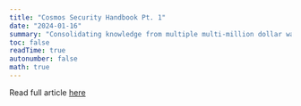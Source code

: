 ```yaml
---
title: "Cosmos Security Handbook Pt. 1"
date: "2024-01-16"
summary: "Consolidating knowledge from multiple multi-million dollar war rooms on pitfalls in Cosmos SDK applications and how to avoid them."
toc: false
readTime: true
autonumber: false
math: true
---
```


Read full article [here](https://www.faulttolerant.xyz/2024-01-16-cosmos-security-1)